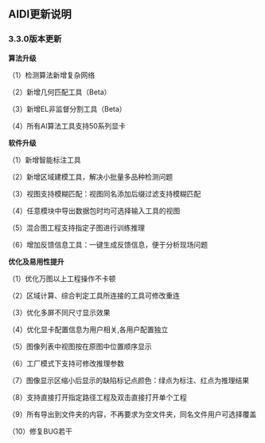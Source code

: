 ## AIDI更新说明

### 3.3.0版本更新

**算法升级**

（1）检测算法新增复杂网络

（2）新增几何匹配工具（Beta）

（3）新增EL非监督分割工具（Beta）

（4）所有AI算法工具支持50系列显卡


**软件升级**

（1）新增智能标注工具

（2）新增区域建模工具，解决小批量多品种检测问题

（3）视图支持模糊匹配：视图同名添加后缀过滤支持模糊匹配

（4）任意模块中导出数据包时均可选择输入工具的视图

（5）混合图工程支持指定子图进行训练推理

（6）增加反馈信息工具：一键生成反馈信息，便于分析现场问题

**优化及易用性提升**

（1）优化万图以上工程操作不卡顿

（2）区域计算、综合判定工具所连接的工具可修改重连

（3）优化多屏不同尺寸显示效果

（4）优化显卡配置信息为用户相关,各用户配置独立

（5）图像列表中视图按在原图中位置顺序显示

（6）工厂模式下支持可修改推理参数

（7）图像显示区缩小后显示的缺陷标记点颜色：绿点为标注、红点为推理结果

（8）支持直接打开指定路径工程及双击直接打开单个工程

（9）所有导出到文件夹的内容，不再要求为空文件夹，同名文件用户可选择覆盖

（10）修复BUG若干
